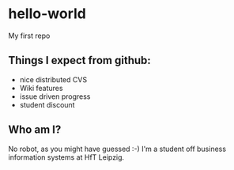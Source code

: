 hello-world
===========

My first repo

## Things I expect from github:
* nice distributed CVS
* Wiki features
* issue driven progress
* student discount

## Who am I?
No robot, as you might have guessed :-)
I'm a student off business information systems at HfT Leipzig.
